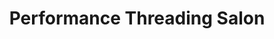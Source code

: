 ---
title: "Performance Threading Salon"
url: /new-york/performance-threading-salon/
shop: Kosmetik
---